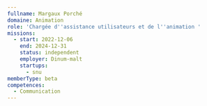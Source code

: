 ```yaml
---
fullname: Margaux Porché
domaine: Animation
role: 'Chargée d''assistance utilisateurs et de l''animation '
missions:
  - start: 2022-12-06
    end: 2024-12-31
    status: independent
    employer: Dinum-malt
    startups:
      - snu
memberType: beta
competences:
  - Communication
---
```

